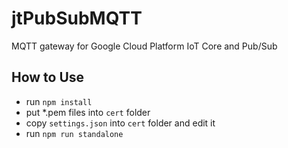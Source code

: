 # jtPubSubMQTT
MQTT gateway for Google Cloud Platform IoT Core and Pub/Sub

## How to Use
- run `npm install`
- put *.pem files into `cert` folder
- copy `settings.json` into `cert` folder and edit it
- run `npm run standalone`
